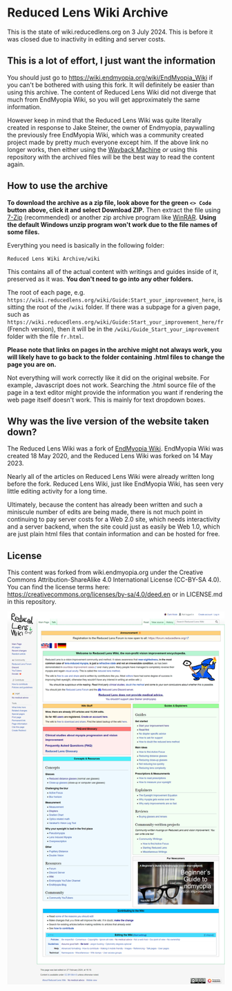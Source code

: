 # Reduced Lens Wiki Archive
This is the state of wiki.reducedlens.org on 3 July 2024. This is before it was closed due to inactivity in editing and server costs.

## This is a lot of effort, I just want the information
You should just go to https://wiki.endmyopia.org/wiki/EndMyopia_Wiki if you can't be bothered with using this fork. It will definitely be easier than using this archive. The content of Reduced Lens Wiki did not diverge that much from EndMyopia Wiki, so you will get approximately the same information.

However keep in mind that the Reduced Lens Wiki was quite literally created in response to Jake Steiner, the owner of Endmyopia, paywalling the previously free EndMyopia Wiki, which was a community created project made by pretty much everyone except him. If the above link no longer works, then either using the [Wayback Machine](https://archive.org/) *or* using this repository with the archived files will be the best way to read the content again.

## How to use the archive
**To download the archive as a zip file, look above for the green `<> Code` button above, click it and select Download ZIP.** Then extract the file using [7-Zip](https://www.7-zip.org/) (recommended) or another zip archive program like [WinRAR](https://www.win-rar.com/start.html?&L=0). **Using the default Windows unzip program won't work due to the file names of some files.**

Everything you need is basically in the following folder:

```
Reduced Lens Wiki Archive/wiki
```

This contains all of the actual content with writings and guides inside of it, preserved as it was. **You don't need to go into any other folders.**

The root of each page, e.g. `https://wiki.reducedlens.org/wiki/Guide:Start_your_improvement_here`, is sitting the root of the `/wiki` folder. If there was a subpage for a given page, such as `https://wiki.reducedlens.org/wiki/Guide:Start_your_improvement_here/fr` (French version), then it will be in the `/wiki/Guide_Start_your_improvement` folder with the file `fr.html`.

**Please note that links on pages in the archive might not always work, you will likely have to go back to the folder containing .html files to change the page you are on.**

Not everything will work correctly like it did on the original website. For example, Javascript does not work. Searching the .html source file of the page in a text editor might provide the information you want if rendering the web page itself doesn't work. This is mainly for text dropdown boxes.

## Why was the live version of the website taken down?
The Reduced Lens Wiki was a fork of [EndMyopia Wiki](https://wiki.endmyopia.org/wiki/EndMyopia_Wiki). EndMyopia Wiki was created 18 May 2020, and the Reduced Lens Wiki was forked on 14 May 2023.

Nearly all of the articles on Reduced Lens Wiki were already written long before the fork. Reduced Lens Wiki, just like EndMyopia Wiki, has seen very little editing activity for a long time.

Ultimately, because the content has already been written and such a miniscule number of edits are being made, there is not much point in continuing to pay server costs for a Web 2.0 site, which needs interactivity and a server backend, when the site could just as easily be Web 1.0, which are just plain html files that contain information and can be hosted for free.

## License
This content was forked from wiki.endmyopia.org under the Creative Commons Attribution-ShareAlike 4.0 International License (CC-BY-SA 4.0). You can find the license terms here: https://creativecommons.org/licenses/by-sa/4.0/deed.en or in LICENSE.md in this repository.

![An image of the landing page of Reduced Lens Wiki](rl-wiki.png)
